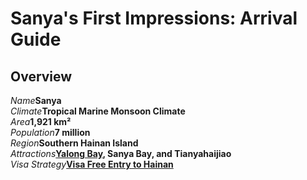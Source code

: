 # Sanya's First Impressions: Arrival Guide

## Overview

<Description>
<div><i>Name</i><b>Sanya</b></div>
<div><i>Climate</i><b>Tropical Marine Monsoon Climate</b></div>
<div><i>Area</i><b>1,921 km²</b></div>
<div><i>Population</i><b>7 million</b></div>
<div><i>Region</i><b>Southern Hainan Island</b></div>
<div long><i>Attractions</i><b><a href="/hainan/sanya/coastline#yalong-bay">Yalong Bay</a>, Sanya Bay, and Tianyahaijiao</b></div>
<div long><i>Visa Strategy</i><b><a href="/guide/visa#visa-free-entry-to-hainan">Visa Free Entry to Hainan</a></b></div>
</Description>
